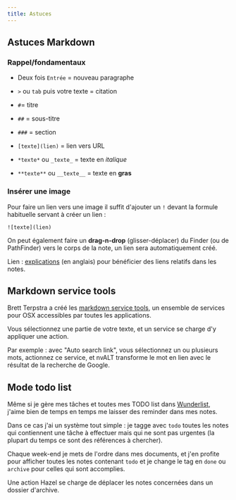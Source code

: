 ```yaml
---
title: Astuces
---
```


## Astuces Markdown

### Rappel/fondamentaux

- Deux fois `Entrée` = nouveau paragraphe

- `>` ou `tab` puis votre texte = citation

- `#`= titre

- `##` = sous-titre

- `###` = section

- `[texte](lien)` = lien vers URL

- `*texte*` ou `_texte_` = texte en *italique*

- `**texte**` ou `__texte__` = texte en **gras**


### Insérer une image

Pour faire un lien vers une image il suffit d'ajouter un `!` devant la formule habituelle servant à créer un lien&nbsp;:

```
![texte](lien)
```

On peut également faire un **drag-n-drop** (glisser-déplacer) du Finder (ou de PathFinder) vers le corps de la note, un lien sera automatiquement créé.

Lien&nbsp;: [explications](http://brettterpstra.com/2012/09/27/quick-tip-images-in-nvalt/) (en anglais) pour bénéficier des liens relatifs dans les notes.

## Markdown service tools

Brett Terpstra a créé les [markdown service tools](http://brettterpstra.com/projects/markdown-service-tools/), un ensemble de services pour OSX accessibles par toutes les applications.

Vous sélectionnez une partie de votre texte, et un service se charge d'y appliquer une action.

Par exemple : avec "Auto search link", vous sélectionnez un ou plusieurs mots, actionnez ce service, et nvALT transforme le mot en lien avec le résultat de la recherche de Google.

## Mode todo list

Même si je gère mes tâches et toutes mes TODO list dans [Wunderlist](http://www.6wunderkinder.com/wunderlist), j'aime bien de temps en temps me laisser des reminder dans mes notes.

Dans ce cas j'ai un système tout simple&nbsp;: je tagge avec `todo` toutes les notes qui contiennent une tâche à effectuer mais qui ne sont pas urgentes (la plupart du temps ce sont des références à chercher).

Chaque week-end je mets de l'ordre dans mes documents, et j'en profite pour afficher toutes les notes contenant `todo` et je change le tag en `done` ou `archive` pour celles qui sont accomplies.

Une action Hazel se charge de déplacer les notes concernées dans un dossier d'archive.
